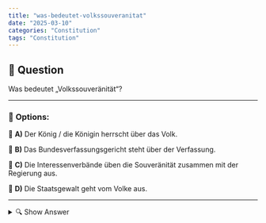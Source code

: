 ```yaml
---
title: "was-bedeutet-volkssouveranitat"
date: "2025-03-10"
categories: "Constitution"
tags: "Constitution"
---
```


## 📌 **Question**

Was bedeutet „Volkssouveränität“?



---

### 📝 **Options:**

🔘 **A)** Der König / die Königin herrscht über das Volk.

🔘 **B)** Das Bundesverfassungsgericht steht über der Verfassung.

🔘 **C)** Die Interessenverbände üben die Souveränität zusammen mit der Regierung aus.

🔘 **D)** Die Staatsgewalt geht vom Volke aus.

---

<details>
  <summary>🔍 Show Answer</summary>

  <p>
💡  <b>Correct Answer:</b>  d
  </p>
  <p>
    📖<b>Explanation:</b>
    **Kontext:**
Volkssouveränität ist ein grundlegendes Prinzip der demokratischen Staatsordnung. Es besagt, dass die gesamte Staatsgewalt vom Volk ausgeht und nicht von einer einzelnen Person oder Institution. In einer souveränen Demokratie übt das Volk durch Wahlen und Abstimmungen direkten oder indirekten Einfluss auf die Regierung aus. Dieses Prinzip steht im Gegensatz zu monarchischen oder autoritären Systemen, in denen die Macht konzentriert ist. Die Volkssouveränität gewährleistet, dass die politischen Entscheidungen die Interessen und den Willen der Bürger widerspiegeln.
  </p>
</details>
